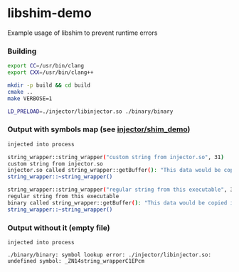 # libshim-demo
Example usage of libshim to prevent runtime errors

### Building
```bash
export CC=/usr/bin/clang
export CXX=/usr/bin/clang++

mkdir -p build && cd build
cmake ..
make VERBOSE=1

LD_PRELOAD=./injector/libinjector.so ./binary/binary
```

### Output with symbols map (see [injector/shim_demo](https://github.com/Frago9876543210/libshim-demo/blob/master/injector/shim_demo))
```bash
injected into process

string_wrapper::string_wrapper("custom string from injector.so", 31)
custom string from injector.so
injector.so called string_wrapper::getBuffer(): "This data would be copied into heap"
string_wrapper::~string_wrapper()

string_wrapper::string_wrapper("regular string from this executable", 36)
regular string from this executable
binary called string_wrapper::getBuffer(): "This data would be copied into heap"
string_wrapper::~string_wrapper()
```

### Output without it (empty file)
```
injected into process

./binary/binary: symbol lookup error: ./injector/libinjector.so: undefined symbol: _ZN14string_wrapperC1EPcm
```
